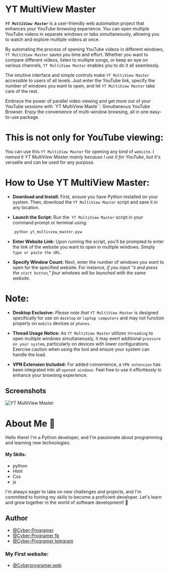 
# YT MultiView Master

***` YT MultiView Master `*** is a user-friendly web automation project that enhances your YouTube browsing experience. You can open multiple YouTube videos in separate windows or tabs simultaneously, allowing you to watch and explore multiple videos at once.

By automating the process of opening YouTube videos in different windows, `YT MultiView Master` saves you time and effort. Whether you want to compare different videos, listen to multiple songs, or keep an eye on various channels, `YT MultiView Master` enables you to do it all seamlessly.

The intuitive interface and simple controls make `YT MultiView Master` accessible to users of all levels. Just enter the YouTube link, specify the number of windows you want to open, and let `YT MultiView Master` take care of the rest.

Embrace the power of parallel video viewing and get more out of your YouTube sessions with `YT MultiView Maste``: Simultaneous YouTube Browser. Enjoy the convenience of multi-window browsing, all in one easy-to-use package.

# This is not only for YouTube viewing:
You can use this `YT MultiView Master` for opening any kind of `website`. *I named it YT MultiView Master mainly because I use it for YouTube*, but it's versatile and can be used for any purpose.

# How to Use YT MultiView Master:
- **Download and Install:** First, ensure you have Python installed on your system. Then, download the `YT MultiView Master` script and save it in any location.

- **Launch the Script:** Run the` YT MultiView Master` script in your command prompt or terminal using:
```bash
    python yt_multiview_master.pyw
```

- **Enter Website Link:** Upon running the script, you'll be prompted to enter the link of the website you want to open in multiple windows. Simply `type or paste the URL`.

- **Specify Window Count:** Next, enter the number of windows you want to open for the specified website. For instance, *if you input "`4` and press the `start button`," four windows will be launched with the same website.*

# Note:
- **Desktop Exclusive:** *Please note that* `YT MultiView Master` is designed specifically for use on `desktop` or `laptop computers` and may not function properly on `mobile` devices or `phones`.

- **Thread Usage Notice:** As `YT MultiView Master` utilizes `threading` to open multiple windows simultaneously, it may exert additional `pressure on your system`, particularly on devices with lower configurations. Exercise caution when using the tool and ensure your system can handle the load.

- **VPN Extension Included:** For added convenience, a `VPN extension` has been integrated into all `opened windows`. Feel free to use it effortlessly to enhance your browsing experience.
## Screenshots

![YT MultiView Master](https://github.com/Cyber-Programer/YT-MultiView-Master-/assets/125746506/635b9cbc-a42a-426e-ae1e-fba0c00e5108)



# About Me 🚀
Hello there! I'm a Python developer, and I'm passionate about programming and learning new technologies. 

#### My Skills:
- python
- Html
- Css
- js

I'm always eager to take on new challenges and projects, and I'm committed to honing my skills to become a proficient developer. Let's learn and grow together in the world of software development! 🌱






## Author

- [@Cyber-Programer](https://www.github.com/Cyber-Programer)
- [@Cyber-Programer fb ](https://www.facebook.com/root.lovs)
- [@Cyber-Programer telegram ](https://telegram.me/root_lovs)

### My First website:
- [@Cyberprogramer.web](https://cyber-programer.github.io/first_web)
